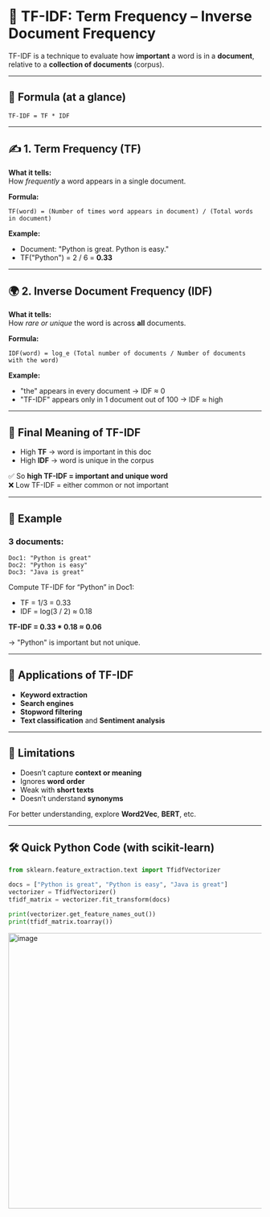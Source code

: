 
# 🧠 TF-IDF: Term Frequency – Inverse Document Frequency

TF-IDF is a technique to evaluate how **important** a word is in a **document**, relative to a **collection of documents** (corpus).

---

## 🧩 Formula (at a glance)

```
TF-IDF = TF * IDF
```

---

## ✍️ 1. Term Frequency (TF)
**What it tells:**  
How *frequently* a word appears in a single document.

**Formula:**

```
TF(word) = (Number of times word appears in document) / (Total words in document)
```

**Example:**

- Document: "Python is great. Python is easy."  
- TF("Python") = 2 / 6 = **0.33**

---

## 🌍 2. Inverse Document Frequency (IDF)
**What it tells:**  
How *rare or unique* the word is across **all** documents.

**Formula:**

```
IDF(word) = log_e (Total number of documents / Number of documents with the word)
```

**Example:**

- "the" appears in every document → IDF ≈ 0  
- "TF-IDF" appears only in 1 document out of 100 → IDF ≈ high

---

## 📌 Final Meaning of TF-IDF

- High **TF** → word is important in this doc  
- High **IDF** → word is unique in the corpus  

✅ So **high TF-IDF = important and unique word**  
❌ Low TF-IDF = either common or not important

---

## 🧪 Example

### 3 documents:

```
Doc1: "Python is great"
Doc2: "Python is easy"
Doc3: "Java is great"
```

Compute TF-IDF for “Python” in Doc1:

- TF = 1/3 = 0.33  
- IDF = log(3 / 2) ≈ 0.18  

**TF-IDF = 0.33 * 0.18 ≈ 0.06**

→ "Python" is important but not unique.

---

## 🎯 Applications of TF-IDF

- **Keyword extraction**
- **Search engines**
- **Stopword filtering**
- **Text classification** and **Sentiment analysis**

---

## 🚫 Limitations

- Doesn’t capture **context or meaning**
- Ignores **word order**
- Weak with **short texts**
- Doesn’t understand **synonyms**

For better understanding, explore **Word2Vec**, **BERT**, etc.

---

## 🛠️ Quick Python Code (with scikit-learn)

```python
from sklearn.feature_extraction.text import TfidfVectorizer

docs = ["Python is great", "Python is easy", "Java is great"]
vectorizer = TfidfVectorizer()
tfidf_matrix = vectorizer.fit_transform(docs)

print(vectorizer.get_feature_names_out())
print(tfidf_matrix.toarray())
```


<img width="1183" height="548" alt="image" src="https://github.com/user-attachments/assets/a21ba76b-0483-4444-92b3-d3825f5c4902" />


